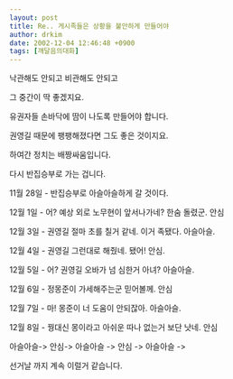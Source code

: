 ```yaml
---
layout: post
title: Re.. 게시족들은 상황을 불안하게 만들어야
author: drkim
date: 2002-12-04 12:46:48 +0900
tags: [깨달음의대화]
---
```

낙관해도 안되고 비관해도 안되고
  
그 중간이 딱 좋겠지요.
  
유권자들 손바닥에 땀이 나도록 만들어야 합니다.
  
권영길 때문에 팽팽해졌다면 그도 좋은 것이지요.
  
하여간 정치는 배짱싸움입니다.
  
다시 반집승부로 가는 겁니다.
  

  

  
11월 28일 - 반집승부로 아슬아슬하게 갈 것이다.
  
12월 1일 - 어? 예상 외로 노무현이 앞서나가네? 한숨 돌렸군. 안심
  
12월 3일 - 권영길 절마 초를 칠거 같네. 이거 족됐다. 아슬아슬.
  
12월 4일 - 권영길 그런대로 해줬네. 됐어! 안심.
  
12월 5일 - 어? 권영길 오바가 넘 심한거 아녀? 아슬아슬.
  
12월 6일 - 정몽준이 가세해주는군 믿어볼께. 안심
  
12월 7일 - 마! 몽준이 너 도움이 안되잖아. 아슬아슬.
  
12월 8일 - 꿩대신 몽이라고 아쉬운 따나 없는거 보단 낫네. 안심
  

  
아슬아슬-> 안심-> 아슬아슬 -> 안심 -> 아슬아슬 ->
  

  
선거날 까지 계속 이럴거 같습니다.
